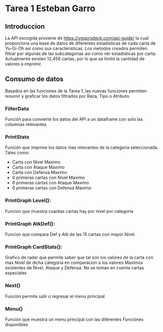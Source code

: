 # Tarea 1 Esteban Garro

## Introduccion

 La API escogida proviene de https://ygoprodeck.com/api-guide/ la cual proporciona una base
 de datos de diferentes estadisticas de cada carta de Yu-Gi-Oh asi como sus caracteristicas.
  Los metodos creados permiten filtrar por algunas de las subcategorias asi como ver
 estadisticas por carta.
  Actualmente existen 12,456 cartas, por lo que se limitó la cantidad de valores a imprimir. 

## Consumo de datos

 Basados en las funciones de la Tarea 1, las nuevas funciones permiten resumir y graficar los datos 
 filtrados por Raza, Tipo o Atributo.

### FilterData

Función para convierte los datos del API a un dataframe con solo las columnas relevantes

### PrintStats

Función que imprime los datos mas relevantes de la categoria seleccionada. Tales como:

* Carta con Nivel Maximo
* Carta con Ataque Maximo
* Carta con Defensa Maximo
* 6 primeras cartas con Nivel Maximo
* 6 primeras cartas con Ataque Maximo
* 6 primeras cartas con Defensa Maximo

### PrintGraph Level():

Funcion que muestra cuantas cartas hay por nivel por categoria    

### PrintGraph AtkDef():

Funcion que compara Def y Atk de las 15 cartas con mayor Nivel

### PrintGraph CardStats():

Grafico de radar que permite saber que tal son los valores de la carta con max Nivel de dicha categoria en comparacion a los valores Maximos existentes de Nivel, Ataque y Defensa. No se toman en cuenta cartas especiales

### Next()
Función permite salir o regresar el menu principal

### Menu()
Función que muestra un menu principal con las diferentes Funciónes disponibles